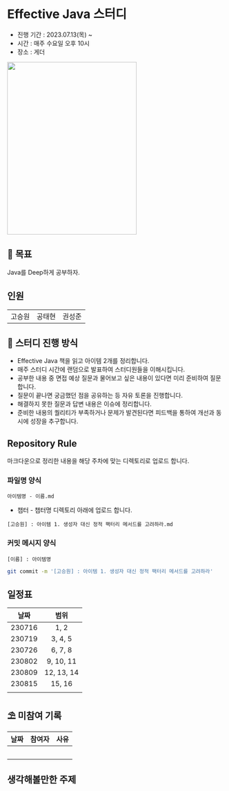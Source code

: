# Effective Java 스터디

* 진행 기간 : 2023.07.13(목) ~
* 시간 : 매주 수요일 오후 10시
* 장소 : 게더

<img src="https://github.com/4k-study/book-effective-java/assets/85796588/59bc67ff-0139-4e48-94d8-5b8d5db5c906" width =300 height = 400 > 

## 🚩 목표
Java를 Deep하게 공부하자.


## 인원
| | | |
|:--------------:|:-------------:|:---------------:|
|      고승원      |     공태현     |        권성준     |

## 🎯 스터디 진행 방식
* Effective Java 책을 읽고 아이템 2개를 정리합니다.
* 매주 스터디 시간에 랜덤으로 발표하여 스터디원들을 이해시킵니다.
* 공부한 내용 중 면접 예상 질문과 물어보고 싶은 내용이 있다면 미리 준비하여 질문합니다.
* 질문이 끝나면 궁금했던 점을 공유하는 등 자유 토론을 진행합니다.
* 해결하지 못한 질문과 답변 내용은 이슈에 정리합니다.
* 준비한 내용의 퀄리티가 부족하거나 문제가 발견된다면 피드백을 통하여 개선과 동시에 성장을 추구합니다.

## Repository Rule
마크다운으로 정리한 내용을 해당 주차에 맞는 디렉토리로 업로드 합니다.

### 파일명 양식
`아이템명 - 이름.md`
* 챕터 - 챕터명 디렉토리 아래에 업로드 합니다.
```
[고승원] : 아이템 1. 생성자 대신 정적 팩터리 메서드를 고려하라.md
```

### 커밋 메시지 양식
`[이름] : 아이템명`
```sh
git commit -m '[고승원] : 아이템 1. 생성자 대신 정적 팩터리 메서드를 고려하라'
```
## 일정표
|날짜|범위|
|:--:|:--:|
|230716|1, 2
|230719|3, 4, 5
|230726|6, 7, 8
|230802|9, 10, 11
|230809|12, 13, 14
|230815|15, 16
||


## ⛱️ 미참여 기록

|날짜|참여자|사유
|:--:|:--:|:--:|
|||
|||
|||
|||
|||

## 생각해볼만한 주제
